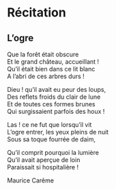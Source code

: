# Récitation

## L’ogre

Que la forêt était obscure<br />
Et le grand château, accueillant !<br />
Qu’il était bien dans ce lit blanc<br />
A l’abri de ces arbres durs !<br />

Dieu ! qu’il avait eu peur des loups,<br />
Des reflets froids du clair de lune<br />
Et de toutes ces formes brunes<br />
Qui surgissaient parfois des houx !<br />

Las ! ce ne fut que lorsqu’il vit<br />
L’ogre entrer, les yeux pleins de nuit<br />
Sous sa toque fourrée de daim,<br />

Qu’il comprit pourquoi la lumière<br />
Qu’il avait aperçue de loin<br />
Paraissait si hospitalière !<br />

Maurice Carême